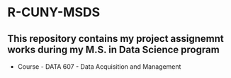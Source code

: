 # R-CUNY-MSDS
## This repository contains my project assignemnt works during my M.S. in Data Science program 
- Course - DATA 607 - Data Acquisition and Management 